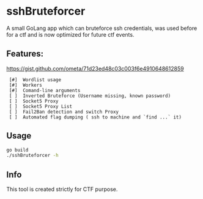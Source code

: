 # sshBruteforcer
A small GoLang app which can bruteforce ssh credentials, was used before for a ctf and is now optimized for future ctf events.

## Features:
https://gist.github.com/ometa/71d23ed48c03c003f6e4910648612859
```
 [#]  Wordlist usage
 [#]  Workers
 [#]  Comand-line arguments
 [ ]  Inverted Bruteforce (Username missing, known password)
 [ ]  Socket5 Proxy
 [ ]  Socket5 Proxy List
 [ ]  Fail2Ban detection and switch Proxy
 [ ]  Automated flag dumping ( ssh to machine and `find ...` it)
```

## Usage

```bash
go build
./sshBruteforcer -h
```


## Info
This tool is created strictly for CTF purpose.